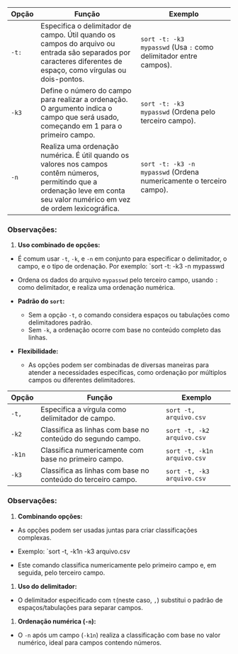 | **Opção** | **Função**                                                                                                                                                                     | **Exemplo**                                                         |
| --------- | ------------------------------------------------------------------------------------------------------------------------------------------------------------------------------ | ------------------------------------------------------------------- |
| `-t:`     | Especifica o delimitador de campo. Útil quando os campos do arquivo ou entrada são separados por caracteres diferentes de espaço, como vírgulas ou dois-pontos.                | `sort -t: -k3 mypasswd` (Usa `:` como delimitador entre campos).    |
| `-k3`     | Define o número do campo para realizar a ordenação. O argumento indica o campo que será usado, começando em 1 para o primeiro campo.                                           | `sort -t: -k3 mypasswd` (Ordena pelo terceiro campo).               |
| `-n`      | Realiza uma ordenação numérica. É útil quando os valores nos campos contêm números, permitindo que a ordenação leve em conta seu valor numérico em vez de ordem lexicográfica. | `sort -t: -k3 -n mypasswd` (Ordena numericamente o terceiro campo). |

### Observações:

1. **Uso combinado de opções:**

- É comum usar `-t`, `-k`, e `-n` em conjunto para especificar o delimitador, o campo, e o tipo de ordenação. Por exemplo:
	`sort -t: -k3 -n mypasswd

- Ordena os dados do arquivo `mypasswd` pelo terceiro campo, usando `:` como delimitador, e realiza uma ordenação numérica.

- **Padrão do `sort`:**
    
    - Sem a opção `-t`, o comando considera espaços ou tabulações como delimitadores padrão.
    - Sem `-k`, a ordenação ocorre com base no conteúdo completo das linhas.
- **Flexibilidade:**
    
    - As opções podem ser combinadas de diversas maneiras para atender a necessidades específicas, como ordenação por múltiplos campos ou diferentes delimitadores.



| **Opção** | **Função**                                                   | **Exemplo**                 |
| --------- | ------------------------------------------------------------ | --------------------------- |
| `-t,`     | Especifica a vírgula como delimitador de campo.              | `sort -t, arquivo.csv`      |
| `-k2`     | Classifica as linhas com base no conteúdo do segundo campo.  | `sort -t, -k2 arquivo.csv`  |
| `-k1n`    | Classifica numericamente com base no primeiro campo.         | `sort -t, -k1n arquivo.csv` |
| `-k3`     | Classifica as linhas com base no conteúdo do terceiro campo. | `sort -t, -k3 arquivo.csv`  |


### Observações:

1. **Combinando opções:**
- As opções podem ser usadas juntas para criar classificações complexas.  

- Exemplo:
	`sort -t, -k1n -k3 arquivo.csv

- Este comando classifica numericamente pelo primeiro campo e, em seguida, pelo terceiro campo.


1. **Uso do delimitador:**
- O delimitador especificado com `t`(neste caso, `,`) substitui o padrão de espaços/tabulações para separar campos.

1. **Ordenação numérica (`-n`):**
- O `-n` após um campo (`-k1n`) realiza a classificação com base no valor numérico, ideal para campos contendo números.

